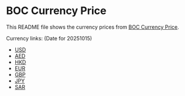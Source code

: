 # BOC Currency Price

This README file shows the currency prices from [BOC Currency Price](https://www.boc.cn/sourcedb/whpj/).

Currency links: (Date for 20251015)

- [USD](https://bocurrencyprice.techina.science/BOC_CURRENCY_PRICE/USD/20251015.json)
- [AED](https://bocurrencyprice.techina.science/BOC_CURRENCY_PRICE/AED/20251015.json)
- [HKD](https://bocurrencyprice.techina.science/BOC_CURRENCY_PRICE/HKD/20251015.json)
- [EUR](https://bocurrencyprice.techina.science/BOC_CURRENCY_PRICE/EUR/20251015.json)
- [GBP](https://bocurrencyprice.techina.science/BOC_CURRENCY_PRICE/GBP/20251015.json)
- [JPY](https://bocurrencyprice.techina.science/BOC_CURRENCY_PRICE/JPY/20251015.json)
- [SAR](https://bocurrencyprice.techina.science/BOC_CURRENCY_PRICE/SAR/20251015.json)
